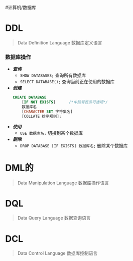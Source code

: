 #计算机/数据库
# DDL
>Data Definition Language 数据库定义语言
### 数据库操作
- ***查询***
	- `SHOW DATABASES;`  查询所有数据库
	- `SELECT DATABASE();`  查询当前正在使用的数据库
- ***创建***
	```sql
	CREATE DATABASE  
	    [IF NOT EXISTS]      /*中括号表示可选项*/
	    数据库名  
	    [CHARACTER SET 字符集名]
	    [COLLATE 排序规则];
	```
- ***使用***
	- `USE 数据库名;`  切换到某个数据库
- ***删除***
	- `DROP DATABASE [IF EXISTS] 数据库名;`  删除某个数据库





# DML的
>Data Manipulation Language 数据库操作语言

# DQL
>Data Query Language 数据查询语言



# DCL
>Data Control Language 数据库控制语言




